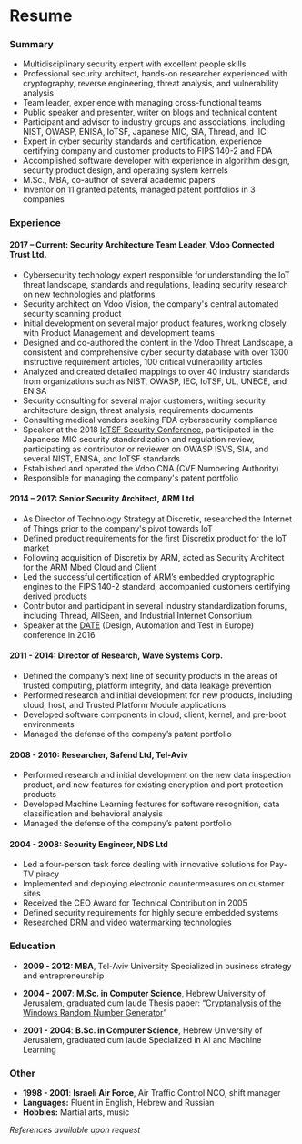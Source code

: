 # Resume

### Summary

* Multidisciplinary security expert with excellent people skills
* Professional security architect, hands-on researcher experienced with cryptography, reverse engineering, threat analysis, and vulnerability analysis
* Team leader, experience with managing cross-functional teams
* Public speaker and presenter, writer on blogs and technical content
* Participant and advisor to industry groups and associations, including NIST, OWASP, ENISA, IoTSF, Japanese MIC, SIA, Thread, and IIC
* Expert in cyber security standards and certification, experience certifying company and customer products to FIPS 140-2 and FDA
* Accomplished software developer with experience in algorithm design, security product design, and operating system kernels
* M.Sc., MBA, co-author of several academic papers
* Inventor on 11 granted patents, managed patent portfolios in 3 companies

### Experience

#### 2017 – Current: Security Architecture Team Leader, Vdoo Connected Trust Ltd.

* Cybersecurity technology expert responsible for understanding the IoT threat landscape, standards and regulations, leading security research on new technologies and platforms
* Security architect on Vdoo Vision, the company's central automated security scanning product
* Initial development on several major product features, working closely with Product Management and development teams
* Designed and co-authored the content in the Vdoo Threat Landscape, a consistent and comprehensive cyber security database with over 1300 instructive requirement articles, 100 critical vulnerability articles
* Analyzed and created detailed mappings to over 40 industry standards from organizations such as NIST, OWASP, IEC, IoTSF, UL, UNECE, and ENISA
* Security consulting for several major customers, writing security architecture design, threat analysis, requirements documents
* Consulting medical vendors seeking FDA cybersecurity compliance
* Speaker at the 2018 [IoTSF Security Conference](https://iotsfconference.com/talks-iotsf-conference-2018/), participated in the Japanese MIC security standardization and regulation review, participating as contributor or reviewer on OWASP ISVS, SIA, and several NIST, ENISA, and IoTSF standards
* Established and operated the Vdoo CNA (CVE Numbering Authority)
* Responsible for managing the company's patent portfolio


#### 2014 – 2017: Senior Security Architect, ARM Ltd

* As Director of Technology Strategy at Discretix, researched the Internet of Things prior to the company's pivot towards IoT
* Defined product requirements for the first Discretix product for the IoT market
* Following acquisition of Discretix by ARM, acted as Security Architect for the ARM Mbed Cloud and Client
* Led the successful certification of ARM’s embedded cryptographic engines to the FIPS 140-2 standard, accompanied customers certifying derived products
* Contributor and participant in several industry standardization forums, including Thread, AllSeen, and Industrial Internet Consortium
* Speaker at the [DATE](https://past.date-conference.com/date16/conference/session/4.1) (Design, Automation and Test in Europe) conference in 2016

#### 2011 - 2014: Director of Research, Wave Systems Corp.

* Defined the company’s next line of security products in the areas of trusted computing, platform integrity, and data leakage prevention
* Performed research and initial development for new products, including cloud, host, and Trusted Platform Module applications
* Developed software components in cloud, client, kernel, and pre-boot environments
* Managed the defense of the company’s patent portfolio

#### 2008 - 2010: Researcher, Safend Ltd, Tel-Aviv

* Performed research and initial development on the new data inspection product, and new features for existing encryption and port protection products
* Developed Machine Learning features for software recognition, data classification and behavioral analysis
* Managed the defense of the company’s patent portfolio

#### 2004 - 2008: Security Engineer, NDS Ltd

* Led a four-person task force dealing with innovative solutions for Pay-TV piracy
* Implemented and deploying electronic countermeasures on customer sites
* Received the CEO Award for Technical Contribution in 2005
* Defined security requirements for highly secure embedded systems
* Researched DRM and video watermarking technologies

### Education

* **2009 - 2012: MBA**, Tel-Aviv University
  Specialized in business strategy and entrepreneurship

* **2004 - 2007**: **M.Sc. in Computer Science**, Hebrew University of Jerusalem, graduated cum laude
  Thesis paper: “[Cryptanalysis of the Windows Random Number Generator](https://www.cs.huji.ac.il/~dolev/pubs/thesis/msc-thesis-leo.pdf)”

* **2001 - 2004**: **B.Sc. in Computer Science**, Hebrew University of Jerusalem, graduated cum laude
  Specialized in AI and Machine Learning

### Other

* **1998 - 2001**: **Israeli Air Force**, Air Traffic Control NCO, shift manager
* **Languages:** Fluent in English, Hebrew and Russian
* **Hobbies:** Martial arts, music

*References available upon request*